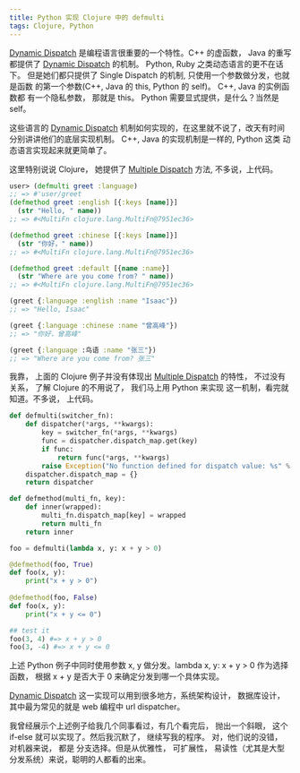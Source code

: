 ```yaml
---
title: Python 实现 Clojure 中的 defmulti
tags: Clojure, Python
---
```


[Dynamic Dispatch][1] 是编程语言很重要的一个特性。C++ 的虚函数， Java 的重写
都提供了 [Dynamic Dispatch][1] 的机制。 Python, Ruby 之类动态语言的更不在话下。
但是她们都只提供了 Single Dispatch 的机制, 只使用一个参数做分发，也就是函数
的第一个参数(C++, Java 的 this, Python 的 self)。 C++, Java 的实例函数都
有一个隐私参数， 那就是 this。 Python 需要显式提供，是什么？当然是 self。

这些语言的 [Dynamic Dispatch][1] 机制如何实现的，在这里就不说了，改天有时间
分别讲讲他们的底层实现机制。 C++, Java 的实现机制是一样的, Python 这类
动态语言实现起来就更简单了。                

这里特别说说 Clojure， 她提供了 [Multiple Dispatch][2] 方法, 不多说，上代码。
```clojure
user> (defmulti greet :language)
;; => #'user/greet
(defmethod greet :english [{:keys [name]}]
  (str "Hello, " name))
;; => #<MultiFn clojure.lang.MultiFn@7951ec36>

(defmethod greet :chinese [{:keys [name]}]
  (str "你好，" name))
;; => #<MultiFn clojure.lang.MultiFn@7951ec36>

(defmethod greet :default [{name :name}]
  (str "Where are you come from? " name))
;; => #<MultiFn clojure.lang.MultiFn@7951ec36>

(greet {:language :english :name "Isaac"})
;; => "Hello, Isaac"

(greet {:language :chinese :name "曾高峰"})
;; => "你好，曾高峰"

(greet {:language :鸟语 :name "张三"})
;; => "Where are you come from? 张三"
``` 

我靠， 上面的 Clojure 例子并没有体现出 [Multiple Dispatch][2] 的特性，
不过没有关系， 了解 Clojure 的不用说了， 我们马上用 Python 来实现
这一机制，看完就知道。不多说， 上代码。
```python
def defmulti(switcher_fn):
    def dispatcher(*args, **kwargs):
        key = switcher_fn(*args, **kwargs)
        func = dispatcher.dispatch_map.get(key)
        if func:
            return func(*args, **kwargs)
        raise Exception("No function defined for dispatch value: %s" % key)
    dispatcher.dispatch_map = {}
    return dispatcher

def defmethod(multi_fn, key):
    def inner(wrapped):
        multi_fn.dispatch_map[key] = wrapped
        return multi_fn
    return inner

foo = defmulti(lambda x, y: x + y > 0)

@defmethod(foo, True)
def foo(x, y):
    print("x + y > 0")
        
@defmethod(foo, False)
def foo(x, y):
    print("x + y <= 0")

## test it
foo(3, 4) #=> x + y > 0                
foo(3, -4) #=> x + y <= 0                
```

上述 Python 例子中同时使用参数 x, y 做分发。lambda x, y: x + y > 0 作为选择函数，
根据 x + y 是否大于 0 来确定分发到哪一个具体实现。        

[Dynamic Dispatch][1] 这一实现可以用到很多地方，系统架构设计， 数据库设计，
其中最为常见的就是 web 编程中 url dispatcher。

我曾经展示个上述例子给我几个同事看过，有几个看完后， 抛出一个斜眼， 这个 if-else
就可以实现了。然后我沉默了， 继续写我的程序。 对，他们说的没错， 对机器来说， 都是
分支选择。但是从优雅性， 可扩展性， 易读性（尤其是大型分发系统）来说，聪明的人都看的出来。

[1]: https://en.wikipedia.org/wiki/Dynamic_dispatch    
[2]: https://en.wikipedia.org/wiki/Multiple_dispatch